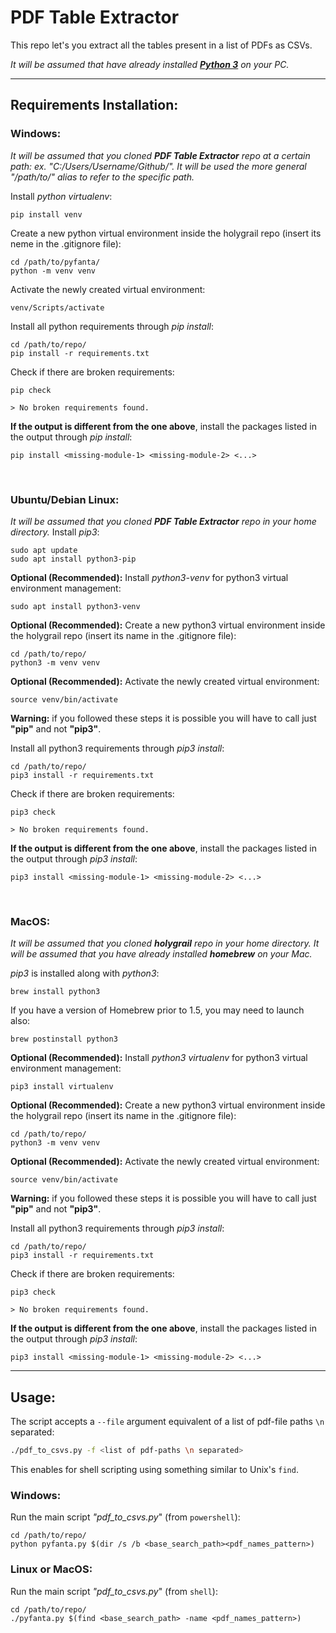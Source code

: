 # PDF Table Extractor

This repo let's you extract all the tables present in a list of PDFs as CSVs.

*It will be assumed that have already installed [**Python 3**](https://www.python.org/downloads/) on your PC.*

<hr>

## Requirements Installation:
### **Windows:**
*It will be assumed that you cloned **PDF Table Extractor** repo at a certain path: ex. "C:/Users/Username/Github/". It will be used the more general "/path/to/" alias to refer to the specific path.*

Install *python virtualenv*:
```
pip install venv
```
Create a new python virtual environment inside the holygrail repo (insert its neme in the .gitignore file):
```
cd /path/to/pyfanta/
python -m venv venv
```
Activate the newly created virtual environment:
```
venv/Scripts/activate
```
Install all python requirements through *pip install*:
```
cd /path/to/repo/
pip install -r requirements.txt
```
Check if there are broken requirements:
```
pip check

> No broken requirements found.
```
**If the output is different from the one above**, install the packages listed in the output through *pip install*:
```
pip install <missing-module-1> <missing-module-2> <...>
```
<br>

### **Ubuntu/Debian Linux:**
*It will be assumed that you cloned **PDF Table Extractor** repo in your home directory.*
Install *pip3*:
```
sudo apt update
sudo apt install python3-pip
```
**Optional (Recommended):** Install *python3-venv* for python3 virtual environment management:
```
sudo apt install python3-venv
```
**Optional (Recommended):** Create a new python3 virtual environment inside the holygrail repo (insert its name in the .gitignore file):
```
cd /path/to/repo/
python3 -m venv venv
```
**Optional (Recommended):** Activate the newly created virtual environment:
```
source venv/bin/activate
```
**Warning:** if you followed these steps it is possible you will have to call just **"pip"** and not **"pip3"**.

Install all python3 requirements through *pip3 install*:
```
cd /path/to/repo/
pip3 install -r requirements.txt
```
Check if there are broken requirements:
```
pip3 check

> No broken requirements found.
```
**If the output is different from the one above**, install the packages listed in the output through *pip3 install*:
```
pip3 install <missing-module-1> <missing-module-2> <...>
```
<br>

### **MacOS:**
*It will be assumed that you cloned **holygrail** repo in your home directory.*
*It will be assumed that you have already installed **homebrew** on your Mac.*

*pip3* is installed along with *python3*:
```
brew install python3
```
If you have a version of Homebrew prior to 1.5, you may need to launch also:
```
brew postinstall python3
```
**Optional (Recommended):** Install *python3 virtualenv* for python3 virtual environment management:
```
pip3 install virtualenv
```
**Optional (Recommended):** Create a new python3 virtual environment inside the holygrail repo (insert its name in the .gitignore file):
```
cd /path/to/repo/
python3 -m venv venv
```
**Optional (Recommended):** Activate the newly created virtual environment:
```
source venv/bin/activate
```
**Warning:** if you followed these steps it is possible you will have to call just **"pip"** and not **"pip3"**.

Install all python3 requirements through *pip3 install*:
```
cd /path/to/repo/
pip3 install -r requirements.txt
```
Check if there are broken requirements:
```
pip3 check

> No broken requirements found.
```
**If the output is different from the one above**, install the packages listed in the output through *pip3 install*:
```
pip3 install <missing-module-1> <missing-module-2> <...>
```


<hr>

## Usage:

The script accepts a `--file` argument equivalent of a list of pdf-file paths `\n` separated:

```bash
./pdf_to_csvs.py -f <list of pdf-paths \n separated>
```

This enables for shell scripting using something similar to Unix's `find`.

### **Windows:**
Run the main script *"pdf_to_csvs.py*" (from `powershell`):
```
cd /path/to/repo/
python pyfanta.py $(dir /s /b <base_search_path><pdf_names_pattern>)
```
### **Linux or MacOS:**
Run the main script *"pdf_to_csvs.py*" (from `shell`):
```
cd /path/to/repo/
./pyfanta.py $(find <base_search_path> -name <pdf_names_pattern>)
```
